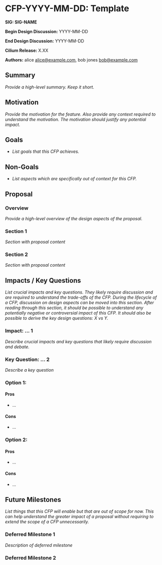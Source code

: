 # CFP-YYYY-MM-DD: Template

**SIG: SIG-NAME**

**Begin Design Discussion:** YYYY-MM-DD

**End Design Discussion:** YYYY-MM-DD

**Cilium Release:** X.XX

**Authors:** alice <alice@example.com>, bob jones <bob@example.com>

## Summary

_Provide a high-level summary. Keep it short._

## **Motivation**

_Provide the motivation for the feature. Also provide any context required to understand the motivation. The motivation should justify any potential impact._

## **Goals**

* _List goals that this CFP achieves._

## **Non-Goals**

* _List aspects which are specifically out of context for this CFP._

## **Proposal**

### Overview

_Provide a high-level overview of the design aspects of the proposal._

### Section 1

_Section with proposal content_

### Section 2

_Section with proposal content_


## Impacts / Key Questions

_List crucial impacts and key questions. They likely require discussion and are required to understand the trade-offs of the CFP. During the lifecycle of a CFP, discussion on design aspects can be moved into this section. After reading through this section, it should be possible to understand any potentially negative or controversial impact of this CFP. It should also be possible to derive the key design questions: X vs Y._

### Impact: ... 1

_Describe crucial impacts and key questions that likely require discussion and debate._

### Key Question: ... 2

_Describe a key question_

### Option 1:

#### Pros

* ...

#### Cons

* ...

### Option 2:

#### Pros

* ...

#### Cons

* ...

## Future Milestones

_List things that this CFP will enable but that are out of scope for now. This can help understand the greater impact of a proposal without requiring to extend the scope of a CFP unnecessarily._

### Deferred Milestone 1

_Description of deferred milestone_

### Deferred Milestone 2
